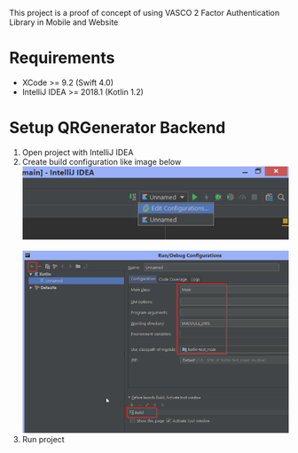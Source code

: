 This project is a proof of concept of using VASCO 2 Factor Authentication Library in Mobile and Website

# Requirements
 * XCode >= 9.2 (Swift 4.0)
 * IntelliJ IDEA >= 2018.1 (Kotlin 1.2)

# Setup QRGenerator Backend
 1. Open project with IntelliJ IDEA
 1. Create build configuration like image below <br> ![](Screenshot/buildQR1.png) <br><br> ![](Screenshot/buildQR2.png)
 1. Run project 
